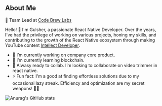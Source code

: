 ## About Me

💼 Team Lead at [Code Brew Labs](https://www.code-brew.com/)

Hello! 👋 I'm Gulsher, a passionate React Native Developer. Over the years, I've had the privilege of working on various projects, honing my skills, and contributing to the growth of the React Native ecosystem through making YouTube content [Intellect Developer](https://www.youtube.com/channel/UCe4N2QmyaYQwPHQn82mZy3w).



- 🔭 I’m currently working on company core product.
- 🌱 I’m currently learning blockchain.
- 👯 Alwasy ready to collab. I’m looking to collaborate on video trimmer in react native.
- ⚡ Fun fact: I'm a good at finding effortless solutions due to my occasional lazy streak. Efficiency and optimization are my secret weapons! 🚀💡

  

![Anurag's GitHub stats](https://github-readme-stats.vercel.app/api?username=gulsher7&show_icons=true&theme=tokyonight)
